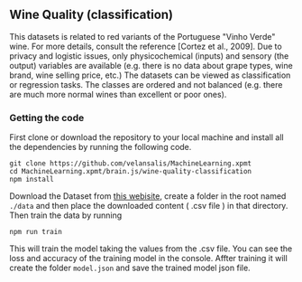 ## Wine Quality (classification)

This datasets is related to red variants of the Portuguese "Vinho Verde" wine. For more details, consult the reference [Cortez et al., 2009]. Due to privacy and logistic issues, only physicochemical (inputs) and sensory (the output) variables are available (e.g. there is no data about grape types, wine brand, wine selling price, etc.) The datasets can be viewed as classification or regression tasks. The classes are ordered and not balanced (e.g. there are much more normal wines than excellent or poor ones).

### Getting the code

First clone or download the repository to your local machine and install all the dependencies by running the following code.

```
git clone https://github.com/velansalis/MachineLearning.xpmt
cd MachineLearning.xpmt/brain.js/wine-quality-classification
npm install
```

Download the Dataset from [this webisite](https://www.kaggle.com/uciml/red-wine-quality-cortez-et-al-2009), create a folder in the root named `./data` and then place the downloaded content ( .csv file ) in that directory. Then train the data by running

```
npm run train
```

This will train the model taking the values from the .csv file. You can see the loss and accuracy of the training model in the console. Affter training it will create the folder `model.json` and save the trained model json file.
